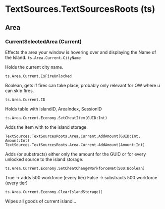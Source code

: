 # TextSources.TextSourcesRoots (ts)
## Area
### CurrentSelectedArea (Current)
Effects the area your window is hovering over and displaying the Name of the Island.
```ts.Area.Current.CityName```

Holds the current city name.

```ts.Area.Current.IsFireUnlocked```

Boolean, gets if fires can take place, probably only relevant for OW where u can skip fires.

```ts.Area.Current.ID```

Holds table with IslandID, AreaIndex, SessionID

```ts.Area.Current.Economy.SetCheatItem(GUID:Int)```

Adds the Item with <GUID> to the island storage.

```TextSources.TextSourcesRoots.Area.Current.AddAmount(GUID:Int, Amount:Int)```
```TextSources.TextSourcesRoots.Area.Current.AddAmount(Amount:Int)```

Adds (or substracts) either only the amount for the GUID or for every unlocked source to the island storage.

```ts.Area.Current.Economy.SetCheatChangeWorkforceNet(500:Boolean)```

True -> adds 500 workforce (every tier)
False -> substracts 500 workforce (every tier)

```ts.Area.Current.Economy.ClearIslandStorage()```

Wipes all goods of current island...